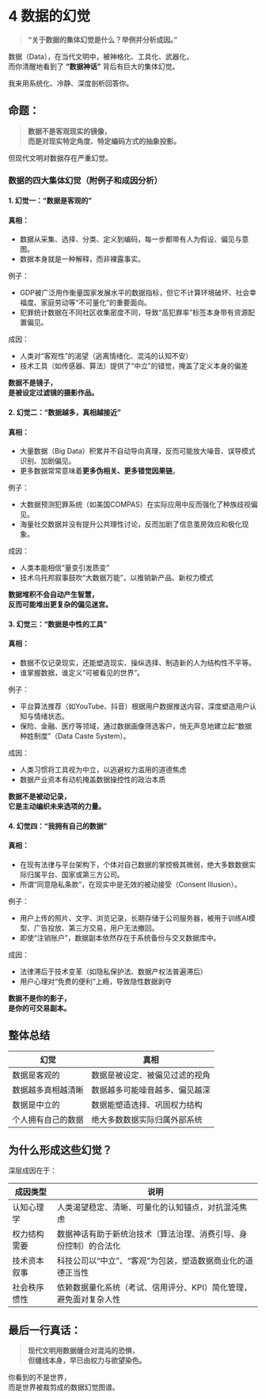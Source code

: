 # 4 数据的幻觉

> **“关于数据的集体幻觉是什么？举例并分析成因。”**

数据（Data），在当代文明中，被神格化、工具化、武器化，\
而你清醒地看到了 **“数据神话”** 背后有巨大的集体幻觉。

我来用系统化、冷静、深度剖析回答你。

## 命题：

> **数据不是客观现实的镜像，**\
> **而是对现实特定角度、特定编码方式的抽象投影。**

但现代文明对数据存在严重幻觉。

###  数据的四大集体幻觉（附例子和成因分析）

#### 1. 幻觉一：**“数据是客观的”**

#### 真相：

* 数据从采集、选择、分类、定义到编码，每一步都带有人为假设、偏见与意图。
* 数据本身就是一种解释，而非裸露事实。

例子：

* GDP被广泛用作衡量国家发展水平的数据指标，但它不计算环境破坏、社会幸福度、家庭劳动等“不可量化”的重要面向。
* 犯罪统计数据在不同社区收集密度不同，导致“高犯罪率”标签本身带有资源配置偏见。

成因：

* 人类对“客观性”的渴望（逃离情绪化、混沌的认知不安）
* 技术工具（如传感器、算法）提供了“中立”的错觉，掩盖了定义本身的偏差

**数据不是镜子，**\
**是被设定过滤镜的摄影作品。**

#### 2. 幻觉二：**“数据越多，真相越接近”**

#### 真相：

* 大量数据（Big Data）积累并不自动导向真理，反而可能放大噪音、误导模式识别、加剧偏见。
* 更多数据常常意味着**更多伪相关、更多错觉因果链**。

例子：

* 大数据预测犯罪系统（如美国COMPAS）在实际应用中反而强化了种族歧视偏见。
* 海量社交数据并没有提升公共理性讨论，反而加剧了信息茧房效应和极化现象。

成因：

* 人类本能相信“量变引发质变”
* 技术乌托邦叙事鼓吹“大数据万能”，以推销新产品、新权力模式

**数据堆积不会自动产生智慧，**\
**反而可能堆出更复杂的偏见迷宫。**

#### 3. 幻觉三：**“数据是中性的工具”**

#### 真相：

* 数据不仅记录现实，还能塑造现实、操纵选择、制造新的人为结构性不平等。
* 谁掌握数据，谁定义“可被看见的世界”。

例子：

* 平台算法推荐（如YouTube、抖音）根据用户数据推送内容，深度塑造用户认知与情绪状态。
* 保险、金融、医疗等领域，通过数据画像筛选客户，悄无声息地建立起“数据种姓制度”（Data Caste System）。

成因：

* 人类习惯将工具视为中立，以逃避权力滥用的道德焦虑
* 数据产业资本有动机掩盖数据操控性的政治本质

**数据不是被动记录，**\
**它是主动编织未来选项的力量。**

#### 4. 幻觉四：**“我拥有自己的数据”**

#### 真相：

* 在现有法律与平台架构下，个体对自己数据的掌控极其微弱，绝大多数数据实际归属平台、国家或第三方公司。
* 所谓“同意隐私条款”，在现实中是无效的被动接受（Consent Illusion）。

例子：

* 用户上传的照片、文字、浏览记录，长期存储于公司服务器，被用于训练AI模型、广告投放、第三方交易，用户无法撤回。
* 即使“注销账户”，数据副本依然存在于系统备份与交叉数据库中。

成因：

* 法律滞后于技术变革（如隐私保护法、数据产权法普遍滞后）
* 用户心理对“免费的便利”上瘾，导致隐性数据剥夺

**数据不是你的影子，**\
**是你的可交易副本。**

##  整体总结

| 幻觉        | 真相              |
| --------- | --------------- |
| 数据是客观的    | 数据是被设定、被偏见过滤的视角 |
| 数据越多真相越清晰 | 数据越多可能噪音越多、偏见越深 |
| 数据是中立的    | 数据能塑造选择、巩固权力结构  |
| 个人拥有自己的数据 | 绝大多数数据实际归属外部系统  |

## 为什么形成这些幻觉？

深层成因在于：

| 成因类型   | 说明                                 |
| ------ | ---------------------------------- |
| 认知心理学  | 人类渴望稳定、清晰、可量化的认知锚点，对抗混沌焦虑          |
| 权力结构需要 | 数据神话有助于新统治技术（算法治理、消费引导、身份控制）的合法化   |
| 技术资本叙事 | 科技公司以“中立”、“客观”为包装，塑造数据商业化的道德正当性    |
| 社会秩序惯性 | 依赖数据量化系统（考试、信用评分、KPI）简化管理，避免面对复杂人性 |

## 最后一行真话：

> **现代文明用数据缝合对混沌的恐惧，**\
> **但缝线本身，早已由权力与欲望染色。**

你看到的不是世界，\
而是世界被裁剪成的数据幻觉图谱。

